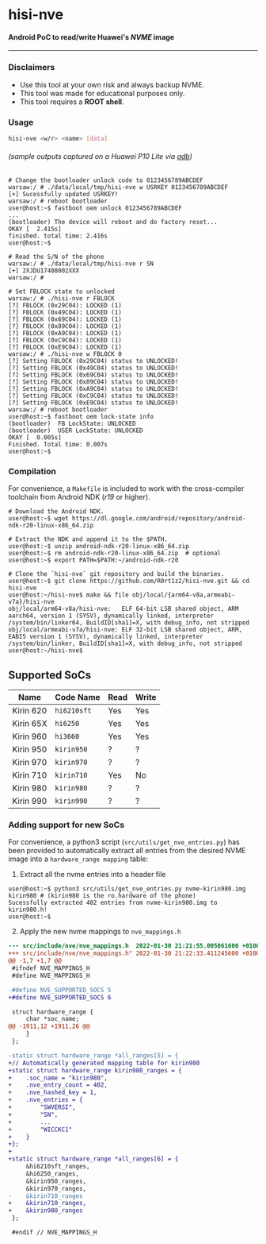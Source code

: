 # hisi-nve
#### Android PoC to read/write Huawei's *NVME* image
----

### Disclaimers
* Use this tool at your own risk and always backup NVME.
* This tool was made for educational purposes only.
* This tool requires a **ROOT shell**.

### Usage
```bash
hisi-nve <w/r> <name> [data]
```
###### (sample outputs captured on a Huawei P10 Lite via [adb](https://developer.android.com/studio/command-line/adb))
```console
# Change the bootloader unlock code to 0123456789ABCDEF
warsaw:/ # ./data/local/tmp/hisi-nve w USRKEY 0123456789ABCDEF
[+] Sucessfully updated USRKEY!
warsaw:/ # reboot bootloader
user@host:~$ fastboot oem unlock 0123456789ABCDEF
...
(bootloader) The device will reboot and do factory reset...
OKAY [  2.415s]
finished. total time: 2.416s
user@host:~$

# Read the S/N of the phone
warsaw:/ # ./data/local/tmp/hisi-nve r SN
[+] 2XJDU17408002XXX
warsaw:/ #

# Set FBLOCK state to unlocked
warsaw:/ # ./hisi-nve r FBLOCK
[?] FBLOCK (0x29C04): LOCKED (1)
[?] FBLOCK (0x49C04): LOCKED (1)
[?] FBLOCK (0x69C04): LOCKED (1)
[?] FBLOCK (0x89C04): LOCKED (1)
[?] FBLOCK (0xA9C04): LOCKED (1)
[?] FBLOCK (0xC9C04): LOCKED (1)
[?] FBLOCK (0xE9C04): LOCKED (1)
warsaw:/ # ./hisi-nve w FBLOCK 0
[?] Setting FBLOCK (0x29C04) status to UNLOCKED!
[?] Setting FBLOCK (0x49C04) status to UNLOCKED!
[?] Setting FBLOCK (0x69C04) status to UNLOCKED!
[?] Setting FBLOCK (0x89C04) status to UNLOCKED!
[?] Setting FBLOCK (0xA9C04) status to UNLOCKED!
[?] Setting FBLOCK (0xC9C04) status to UNLOCKED!
[?] Setting FBLOCK (0xE9C04) status to UNLOCKED!
warsaw:/ # reboot bootloader
user@host:~$ fastboot oem lock-state info
(bootloader)  FB LockState: UNLOCKED
(bootloader)  USER LockState: UNLOCKED
OKAY [  0.005s]
Finished. Total time: 0.007s
user@host:~$
```

### Compilation
For convenience, a `Makefile` is included to work with the cross-compiler toolchain from Android NDK (*r19* or higher).
```console
# Download the Android NDK.
user@host:~$ wget https://dl.google.com/android/repository/android-ndk-r20-linux-x86_64.zip

# Extract the NDK and append it to the $PATH.
user@host:~$ unzip android-ndk-r20-linux-x86_64.zip
user@host:~$ rm android-ndk-r20-linux-x86_64.zip  # optional
user@host:~$ export PATH=$PATH:~/android-ndk-r20

# Clone the `hisi-nve` git repository and build the binaries.
user@host:~$ git clone https://github.com/R0rt1z2/hisi-nve.git && cd hisi-nve
user@host:~/hisi-nve$ make && file obj/local/{arm64-v8a,armeabi-v7a}/hisi-nve
obj/local/arm64-v8a/hisi-nve:   ELF 64-bit LSB shared object, ARM aarch64, version 1 (SYSV), dynamically linked, interpreter /system/bin/linker64, BuildID[sha1]=X, with debug_info, not stripped
obj/local/armeabi-v7a/hisi-nve: ELF 32-bit LSB shared object, ARM, EABI5 version 1 (SYSV), dynamically linked, interpreter /system/bin/linker, BuildID[sha1]=X, with debug_info, not stripped
user@host:~/hisi-nve$
```

## Supported SoCs
Name | Code Name | Read | Write
------ | ----- | ----- | -----
Kirin 620 | `hi6210sft` | Yes | Yes
Kirin 65X | `hi6250` | Yes | Yes
Kirin 960 | `hi3660` | Yes | Yes
Kirin 950 | `kirin950` | ? | ?
Kirin 970 | `kirin970` | ? | ?
Kirin 710 | `kirin710` | Yes | No
Kirin 980 | `kirin980` | ? | ?
Kirin 990 | `kirin990` | ? | ?


### Adding support for new SoCs
For convenience, a python3 script (`src/utils/get_nve_entries.py`) has been provided to automatically extract all entries from the desired NVME image into a `hardware_range mapping` table:

1. Extract all the nvme entries into a header file

```console
user@host:~$ python3 src/utils/get_nve_entries.py nvme-kirin980.img kirin980 # (kirin980 is the ro.hardware of the phone)
Sucessfully extracted 402 entries from nvme-kirin980.img to kirin980.h!
user@host:~$
````

2. Apply the new nvme mappings to `nve_mappings.h`
```patch
--- src/include/nve/nve_mappings.h  2022-01-30 21:21:55.005061600 +0100
+++ src/include/nve/nve_mappings.h" 2022-01-30 21:22:33.411245600 +0100
@@ -1,7 +1,7 @@
 #ifndef NVE_MAPPINGS_H
 #define NVE_MAPPINGS_H

-#define NVE_SUPPORTED_SOCS 5
+#define NVE_SUPPORTED_SOCS 6

 struct hardware_range {
     char *soc_name;
@@ -1911,12 +1911,26 @@
     }
 };

-static struct hardware_range *all_ranges[5] = {
+// Automatically generated mapping table for kirin980
+static struct hardware_range kirin980_ranges = {
+    .soc_name = "kirin980",
+    .nve_entry_count = 402,
+    .nve_hashed_key = 1,
+    .nve_entries = {
+        "SWVERSI",
+        "SN",
+        ...
+        "WICCKC1"
+    }
+};
+
+static struct hardware_range *all_ranges[6] = {
     &hi6210sft_ranges,
     &hi6250_ranges,
     &kirin950_ranges,
     &kirin970_ranges,
-    &kirin710_ranges
+    &kirin710_ranges,
+    &kirin980_ranges
 };

 #endif // NVE_MAPPINGS_H
```
